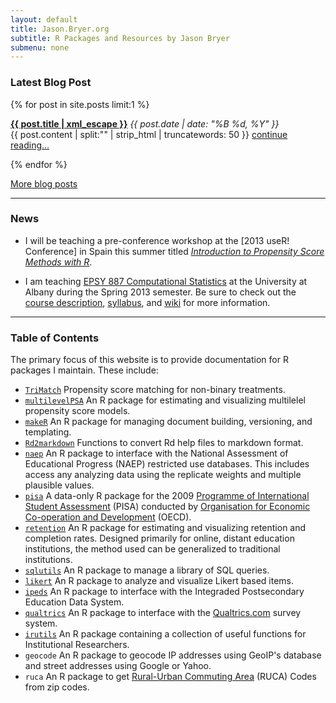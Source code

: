 ```yaml
---
layout: default
title: Jason.Bryer.org
subtitle: R Packages and Resources by Jason Bryer
submenu: none
---
```


### Latest Blog Post ###
{% for post in site.posts limit:1 %}
  <p>
    <strong><a href="{{ post.url }}">{{ post.title | xml_escape }}</a></strong>
    <span>
    	<em><time datetime="{{ post.date | date: "%Y-%m-%d" }}">
    		{{ post.date | date: "%B %d, %Y" }}
    	</time></em>
    </span>
  <br />{{ post.content | split:"<!--more-->" | strip_html | truncatewords: 50 }} <a href="{{ post.url }}">continue reading...</a>
  </p>
{% endfor %}

[More blog posts](/blog.html)

__________

### News ###

* I will be teaching a pre-conference workshop at the [2013 useR! Conference] in Spain this summer titled [*Introduction to Propensity Score Methods with R*](talks/psaworkshop.html).

* I am teaching [EPSY 887 Computational Statistics](https://github.com/jbryer/CompStats) at the University at Albany during the Spring 2013 semester. Be sure to check out the [course description](https://github.com/jbryer/CompStats), [syllabus](https://github.com/jbryer/CompStats/tree/master/Syllabus), and [wiki](https://github.com/jbryer/CompStats/wiki) for more information.

__________

### Table of Contents ###

The primary focus of this website is to provide documentation for R packages I maintain. These include:

* [`TriMatch`](/TriMatch) Propensity score matching for non-binary treatments.
* [`multilevelPSA`](/multilevelPSA) An R package for estimating and visualizing multilelel propensity score models.
* [`makeR`](/makeR) An R package for managing document building, versioning, and templating.
* [`Rd2markdown`](/Rd2markdown) Functions to convert Rd help files to markdown format.
* [`naep`](/naep) An R package to interface with the National Assessment of Educational Progress (NAEP) restricted use databases. This includes access any analyzing data using the replicate weights and multiple plausible values.
* [`pisa`](/pisa) A data-only R package for the 2009 [Programme of International Student Assessment](http://www.oecd.org/pisa/) (PISA) conducted by [Organisation for Economic Co-operation and Development](http://www.oecd.org) (OECD).
* [`retention`](/retention) An R package for estimating and visualizing retention and completion rates. Designed primarily for online, distant education institutions, the method used can be generalized to traditional institutions.
* [`sqlutils`](/sqlutils) An R package to manage a library of SQL queries.
* [`likert`](/likert) An R package to analyze and visualize Likert based items.
* [`ipeds`](/ipeds) An R package to interface with the Integraded Postsecondary Education Data System.
* [`qualtrics`](/qualtrics) An R package to interface with the [Qualtrics.com](http://qualtrics.com) survey system.
* [`irutils`](/irutils) An R package containing a collection of useful functions for Institutional Researchers.
* `geocode` An R package to geocode IP addresses using GeoIP's database and street addresses using Google or Yahoo.
* `ruca` An R package to get [Rural-Urban Commuting Area](http://depts.washington.edu/uwruca/index.php) (RUCA) Codes from zip codes.


